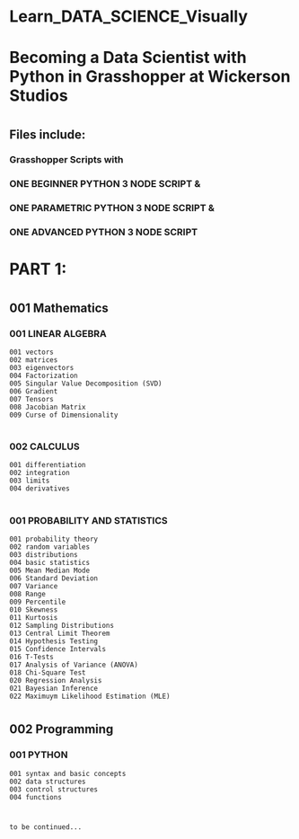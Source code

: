 # Learn_DATA_SCIENCE_Visually
# Becoming a Data Scientist with Python in Grasshopper at Wickerson Studios
#
## Files include:
### Grasshopper Scripts with
### ONE BEGINNER PYTHON 3 NODE SCRIPT &
### ONE PARAMETRIC PYTHON 3 NODE SCRIPT &
### ONE ADVANCED PYTHON 3 NODE SCRIPT
#
# PART 1:
#
## 001 Mathematics
  ### 001 LINEAR ALGEBRA
    001 vectors
    002 matrices
    003 eigenvectors
    004 Factorization
    005 Singular Value Decomposition (SVD)
    006 Gradient
    007 Tensors
    008 Jacobian Matrix
    009 Curse of Dimensionality
#
  ### 002 CALCULUS 
    001 differentiation
    002 integration
    003 limits
    004 derivatives
#
  ### 001 PROBABILITY AND STATISTICS
    001 probability theory
    002 random variables
    003 distributions
    004 basic statistics
    005 Mean Median Mode
    006 Standard Deviation
    007 Variance
    008 Range
    009 Percentile
    010 Skewness
    011 Kurtosis
    012 Sampling Distributions
    013 Central Limit Theorem
    014 Hypothesis Testing
    015 Confidence Intervals
    016 T-Tests
    017 Analysis of Variance (ANOVA)
    018 Chi-Square Test
    020 Regression Analysis
    021 Bayesian Inference
    022 Maximuym Likelihood Estimation (MLE)
#
## 002 Programming
  ### 001 PYTHON
    001 syntax and basic concepts
    002 data structures
    003 control structures
    004 functions
#
    to be continued...

    
